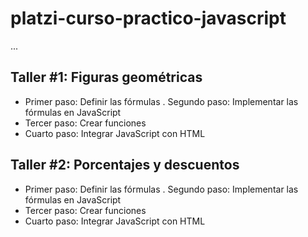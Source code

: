 # platzi-curso-practico-javascript

...

## Taller #1: Figuras geométricas

- Primer paso: Definir las fórmulas
. Segundo paso: Implementar las fórmulas en JavaScript
- Tercer paso: Crear funciones
- Cuarto paso: Integrar JavaScript con HTML 

## Taller #2: Porcentajes y descuentos

- Primer paso: Definir las fórmulas
. Segundo paso: Implementar las fórmulas en JavaScript
- Tercer paso: Crear funciones
- Cuarto paso: Integrar JavaScript con HTML 